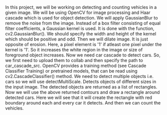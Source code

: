 In this project, we will be working on detecting and counting vehicles in a given image. We will be using OpenCV for image processing and Haar cascade which is used for object detection.
We will apply GaussianBlur to remove the noise from the image. Instead of a box filter consisting of equal filter coefficients, a Gaussian kernel is used. It is done with the function, cv2.GaussianBlur(). We should specify the width and height of the kernel which should be positive and odd.
Then we will dilate image. It is just opposite of erosion. Here, a pixel element is '1' if atleast one pixel under the kernel is '1'. So it increases the white region in the image or size of foreground object increases.
Now we need car cascade to detect cars. So, we first need to upload them to collab and then specify the path to car_cascade_src. OpenCV provides a training method (see Cascade Classifier Training) or pretrained models, that can be read using cv2.CascadeClassifier() method. We need to detect multiple objects i.e. cars so we will use detectMultiScale. Detects objects of different sizes in the input image. The detected objects are returned as a list of rectangles.
Now we will use the above returned contours and draw a rectangle around detected cars. Here we will see that it will create the rectangle with red boundary around each and every car it detects.
And then we can count the vehicles.
